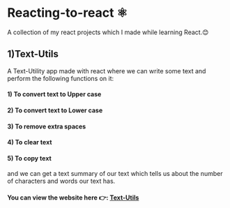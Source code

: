 # Reacting-to-react ⚛
A collection of my react projects which I made while learning React.😊
## 1)Text-Utils
A Text-Utility app made with react where we can write some text and perform the following functions on it: 
#### 1) To convert text to Upper case
#### 2) To convert text to Lower case
#### 3) To remove extra spaces
#### 4) To clear text 
#### 5) To copy text 
and we can get a text summary of our text which tells us about the number of characters and words our text has.

#### You can view the website here 👉: [Text-Utils](https://text-utilify.netlify.app/)

